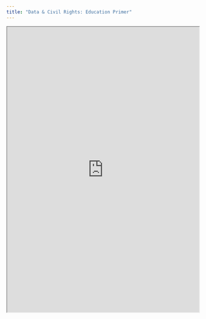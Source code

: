 ```yaml
---
title: "Data & Civil Rights: Education Primer"
---
```



<iframe height="750" width="100%" src="https://ewelton.github.io/ktest/wiki.html#Data%20&%20Civil%20Rights:%20Education%20Primer"></iframe>
